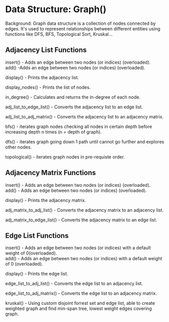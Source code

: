 # Data Structure: Graph()

Background: Graph data structure is a collection of nodes connected by edges. It's used to represent relationships between different entities using functions like DFS, BFS, Topological Sort, Kruskal...

## Adjacency List Functions
insert() - Adds an edge between two nodes (or indices) (overloaded).\
add() -Adds an edge between two nodes (or indices) (overloaded).

display() - Prints the adjacency list.

display_nodes() - Prints the list of nodes.

in_degree() - Calculates and returns the in-degree of each node.

adj_list_to_edge_list() - Converts the adjacency list to an edge list.

adj_list_to_adj_matrix() - Converts the adjacency list to an adjacency matrix.

bfs() - iterates graph nodes checking all nodes in certain depth before increasing depth n times (n = depth of graph).

dfs() - iterates graph going down 1 path until cannot go further and explores other nodes.

topological() - iterates graph nodes in pre-requiste order.


## Adjacency Matrix Functions
insert() - Adds an edge between two nodes (or indices) (overloaded).\
add() - Adds an edge between two nodes (or indices) (overloaded).

display() - Prints the adjacency matrix.

adj_matrix_to_adj_list() - Converts the adjacency matrix to an adjacency list.

adj_matrix_to_edge_list() - Converts the adjacency matrix to an edge list.


## Edge List Functions
insert() - Adds an edge between two nodes (or indices) with a default weight of 0(overloaded).\
add() - Adds an edge between two nodes (or indices) with a default weight of 0 (overloaded).

display() - Prints the edge list.

edge_list_to_adj_list() - Converts the edge list to an adjacency list.

edge_list_to_adj_matrix() - Converts the edge list to an adjacency matrix.

kruskal() - Using custom disjoint forrest set and edge list, able to create weighted graph and find min-span tree, lowest weight edges covering graph.
